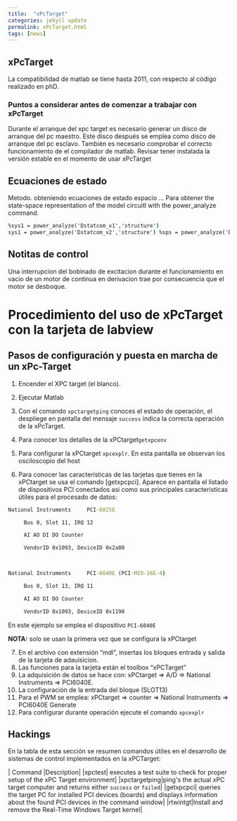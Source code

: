 ```yaml
---
title:  "xPcTarget"
categories: jekyll update
permalink: xPcTarget.html
tags: [news]
---
```


## xPcTarget

La compatibilidad de matlab se tiene hasta 2011, con respecto al código realizado en phD.


### Puntos a considerar antes de comenzar a trabajar con xPcTarget

Durante el arranque del xpc target es necesario generar un disco de arranque del pc maestro. Este disco después se emplea como disco de arranque del pc esclavo. También es necesario comprobar el correcto funcionamiento de el compilador de matlab. Revisar tener instalada la versión estable en el momento de usar xPcTarget

## Ecuaciones de estado

Metodo.  obteniendo ecuaciones de estado espacio
... Para obtener the state-space representation of the model circuitl with the power_analyze command.

```cmd
%sys1 = power_analyze('Dstatcom_v1','structure')
sys1 = power_analyze('Dstatcom_v2','structure') %sps = power_analyze('Dstatcom_v1','sort')
```

## Notitas de control
Una interrupcion del bobinado de excitacion durante el funcionamiento en vacio de un motor de continua en derivacion trae por consecuencia que el motor se desboque.


# Procedimiento del uso de xPcTarget con la tarjeta de labview

## Pasos de configuración y puesta en marcha de un xPc-Target

1. Encender el XPC target (el blanco).

2. Ejecutar Matlab

3. Con el comando ``xpctargetping`` conoces el  estado de operación, el despliege en pantalla del mensaje ``success`` indica la correcta operación de la xPcTarget.  

4. Para conocer los detalles de la xPCtarget``getxpcenv``

5. Para configurar la xPCtarget ``xpcexplr``. En esta pantalla se observan los osciloscopio del host

6. Para conocer las características de las tarjetas que tienes en la xPCtarget  se usa el comando [getxpcpci]. Aparece en pantalla el listado de dispositivos PCI conectados asi como sus principales caracteristicas útiles para el procesado de datos:


```cmd
National Instruments     PCI-6025E

     Bus 0, Slot 11, IRQ 12

     AI AO DI DO Counter

     VendorID 0x1093, DeviceID 0x2a80

 

National Instruments     PCI-6040E (PCI-MIO-16E-4)

     Bus 0, Slot 13, IRQ 11

     AI AO DI DO Counter

     VendorID 0x1093, DeviceID 0x1190
```
En este ejemplo se emplea el dispositivo ``PCI-6040E``

**NOTA:** solo se usan la primera vez que se configura la xPCtarget

7. En el archivo con extensión “mdl”, insertas los bloques entrada y salida de la tarjeta de adauisicion.
8. Las funciones para la tarjeta están el toolbox “xPCTarget”
9. La adquisición de datos se hace con: xPCtarget => A/D  =>  National Instruments => PCI6040E.
10. La configuración de la entrada del bloque (SLOT13)
11. Para el PWM se emplea:  xPCtarget => counter  =>  National Instruments => PCI6040E Generate
12. Para configurar durante operación ejecute el comando ``xpcexplr``


## Hackings 

En la tabla de esta sección se resumen comandos útiles en el desarrollo de sistemas de control implementados en la xPCTarget:

| Command |Description|
|xpctest| executes a test suite to check for proper setup of the xPC Target environment|
|xpctargetping|ping's the actual xPC target computer and returns either `success` or `failed`|
|getxpcpci| queries the target PC for installed PCI devices (boards) and displays information about the found PCI devices in the command window|
|rtwintgt|Install and remove the Real-Time Windows Target kernel|

